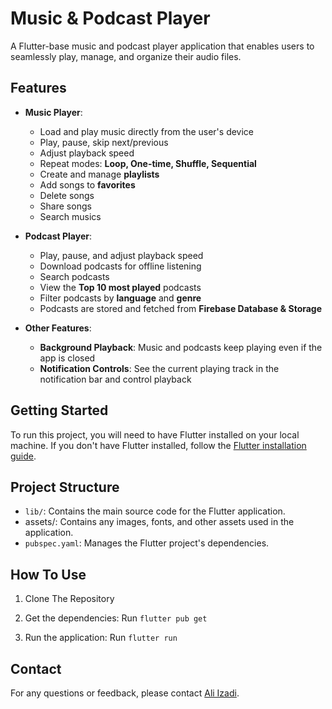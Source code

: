 # Music & Podcast Player  

A Flutter-base music and podcast player application that enables users to seamlessly play, manage, and organize their audio files. 

## Features  

- **Music Player**: 
  - Load and play music directly from the user's device  
  - Play, pause, skip next/previous  
  - Adjust playback speed  
  - Repeat modes: **Loop, One-time, Shuffle, Sequential**  
  - Create and manage **playlists**  
  - Add songs to **favorites**  
  - Delete songs
  - Share songs
  - Search musics  

- **Podcast Player**:  
  - Play, pause, and adjust playback speed
  - Download podcasts for offline listening  
  - Search podcasts 
  - View the **Top 10 most played** podcasts  
  - Filter podcasts by **language** and **genre**  
  - Podcasts are stored and fetched from **Firebase Database & Storage**  

- **Other Features**:
  - **Background Playback**: Music and podcasts keep playing even if the app is closed  
  - **Notification Controls**: See the current playing track in the notification bar and control playback  

## Getting Started

To run this project, you will need to have Flutter installed on your local machine. If you don't have Flutter installed, follow the [Flutter installation guide](https://flutter.dev/docs/get-started/install).

## Project Structure

- `lib/`: Contains the main source code for the Flutter application.
- assets/: Contains any images, fonts, and other assets used in the application.
- `pubspec.yaml`: Manages the Flutter project's dependencies.

## How To Use

1. Clone The Repository

2. Get the dependencies: Run `flutter pub get`

3. Run the application: Run `flutter run`

## Contact

For any questions or feedback, please contact [Ali Izadi](mailto:ali.izadi.ce@gmail.com).
